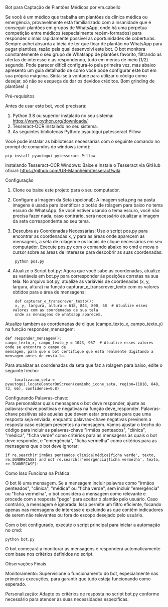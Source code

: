 Bot  para Captação de Plantões Médicos por vm.cabello

Se você é um médico que trabalha em plantões de clínica médica ou emergência, provavelmente está familiarizado com a insanidade que é conseguir plantões em grupos de WhatsApp, onde há uma perpétua competição entre 
médicos (especialmente recém-formados) para responder o mais rapidamente possível às oportunidades de coberturas. Sempre achei absurda a ideia de ter que ficar de plantão no WhatsApp para pegar plantões, 
razão pela qual desenvolvi este bot.
O bot monitora constantemente o seu grupo de Whatsapp de plantões favorito, filtrando as ofertas de interesse e as respondendo, tudo em menos de meio (1/2) segundo. 
Pode parecer difícil configurá-lo pela primeira vez, mas abaixo apresento um guia detalhado de como você pode configurar este bot em sua própria máquina. 
Sinta-se à vontade para utilizar o código como desejar, só não se esqueça de dar os devidos créditos. 
Bom grinding de plantões! :)

Pré-requisitos

Antes de usar este bot, você precisará:
1) Python 3.8 ou superior instalado no seu sistema: https://www.python.org/downloads/
2) Tesseract-OCR instalado no seu sistema.
3) As seguintes bibliotecas Python:
        pyautogui
        pytesseract
        Pillow

Você pode instalar as bibliotecas necessárias com o seguinte comando no prompt de comandos do windows (cmd):

    pip install pyautogui pytesseract Pillow

Instalando Tesseract-OCR
   Windows: Baixe e instale o Tesseract via GitHub oficial: https://github.com/UB-Mannheim/tesseract/wiki
 
Configuração  
1) Clone ou baixe este projeto para o seu computador.

2) Configure a Imagem da Seta (opcional):
    A imagem seta.png na pasta imagens é usada para identificar o botão de rolagem para baixo no tema 
    escuro do WhatsApp. Se você estiver usando o tema escuro, você não precisa fazer nada, caso 
    contrário, será necessário atualizar a imagem da seta correspondente ao seu tema.

3) Descubra as Coordenadas Necessárias:
Use o script pos.py para encontrar as coordenadas x, y para as áreas onde aparecem as mensagens, a seta de rolagem e os locais de 
clique necessários em seu computador. 
Execute pos.py com o comando abaixo no cmd e mova o cursor sobre as áreas de interesse para descobrir as 
suas coordenadas:

        python pos.py
    
4) Atualize o Script bot.py:
    Agora que você sabe as coordenadas, atualize as variáveis em bot.py para corresponder às posições corretas 
    na sua tela:
    No arquivo bot.py, atualize as variáveis de coordenadas (x, y, largura, altura) na função 
    capturar_e_transcrever_texto com os valores obtidos para a área de mensagens:

        def capturar_e_transcrever_texto():
        x, y, largura, altura = 618, 844, 800, 68  # Atualize esses valores com as coordenadas de sua tela 
        onde as mensagens de whatsapp aparecem.
     
Atualize também as coordenadas de clique (campo_texto_x, campo_texto_y) na função responder_mensagem:

    def responder_mensagem():
    campo_texto_x, campo_texto_y = 1043, 967  # Atualize esses valores onde se encontra o campo de 
    mensagem, para que o bot certifique que está realmente digitando a mensagem antes de enviá-la.

Para atualizar as coordenadas da seta que faz a rolagem para baixo, edite o seguinte trecho:   

        localizacao_seta = pyautogui.locateCenterOnScreen(caminho_icone_seta, region=(1818, 848, 73, 66), confidence=0.8)
        
Configurando Palavras-chave:    
Para personalizar quais mensagens o bot deve responder, ajuste as palavras-chave positivas e negativas na função deve_responder. 
Palavras-chave positivas são aquelas que devem estar presentes para que uma resposta seja enviada, enquanto palavras-chave negativas 
previnem a resposta caso estejam presentes na mensagem. Vamos ajustar o trecho do código para incluir as palavras-chave "irmãos penteados", 
"clínica", "médica", "ficha verde" como critérios para as mensagens às quais o bot deve responder, e "emergência", "ficha vermelha" como 
critérios para as mensagens que o bot deve ignorar:

    if re.search(r'irmãos penteados|clínica|médica|ficha verde', texto, re.IGNORECASE) and not re.search(r'emergência|ficha vermelha', texto, re.IGNORECASE):


Como Isso Funciona na Prática:

O bot lê uma mensagem. Se a mensagem incluir palavras como "irmãos penteados", "clínica", "médica" ou "ficha verde", sem incluir "emergência" ou "ficha vermelha", o bot considera a mensagem como relevante e procede com a resposta "pego" para aceitar o plantão pelo usuário. Caso contrário, a mensagem é ignorada. Isso permite um filtro eficiente, focando apenas nas mensagens de interesse e excluindo as que contêm indicadores de serem não relevantes ou fora do escopo desejado pelo usuário.

Com o bot configurado, execute o script principal para iniciar a automação no cmd:

    python bot.py

O bot começará a monitorar as mensagens e responderá automaticamente com base nos critérios definidos no script.

Observações Finais

  Monitoramento: Supervisione o funcionamento do bot, especialmente nas primeiras execuções, para garantir que tudo esteja funcionando como esperado.

  Personalização: Adapte os critérios de resposta no script bot.py conforme necessário para atender às suas necessidades específicas.
